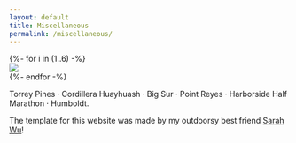 ```yaml
---
layout: default
title: Miscellaneous
permalink: /miscellaneous/
---
```


<!-- names:
 -  -->
<div class="chalk content-mid">
  {%- for i in (1..6) -%}
  <div> <a href="/imgs/IMG{{ i }}.jpeg" class="lightbox_trigger"> <img src="/imgs/IMG{{ i }}.jpeg"> </a> 
  </div>
  {%- endfor -%}
</div>

Torrey Pines &#183; Cordillera Huayhuash &#183; Big Sur &#183; Point Reyes &#183; Harborside Half Marathon &#183; Humboldt.


The template for this website was made by my outdoorsy best friend [Sarah Wu](https://sarahawu.github.io/)!


<!-- Teaching.
<div class="chalk content-mid">
<a href="/imgs/introtodeeplearn.png" class="lightbox_trigger"> <img src="/imgs/introtodeeplearn.png"> </a>
<a href="/imgs/beautiful_patterns.jpeg" class="lightbox_trigger"> <img src="/imgs/beautiful_patterns.jpeg"> </a>
<a href="/imgs/beautiful_patterns2.jpg" class="lightbox_trigger"> <img src="/imgs/beautiful_patterns2.jpg"> </a>
</div> -->
